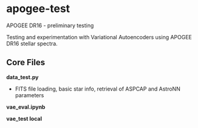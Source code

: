 # apogee-test
APOGEE DR16 - preliminary testing

Testing and experimentation with Variational Autoencoders using APOGEE DR16 stellar spectra.

<h2>Core Files</h2>

**data_test.py**
- FITS file loading, basic star info, retrieval of ASPCAP and AstroNN parameters

**vae_eval.ipynb**

**vae_test local**

